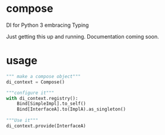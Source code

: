 # compose
DI for Python 3 embracing Typing


Just getting this up and running. Documentation coming soon. 


# usage
  ```python
  """ make a compose object"""
  di_context = Compose()

  """configure it""" 
  with di_context.registry():
      Bind[SimpleImpl].to_self()
      Bind[InterfaceA].to(ImplA).as_singleton()
      
  """Use it"""
  di_context.provide(InterfaceA)
  ```
